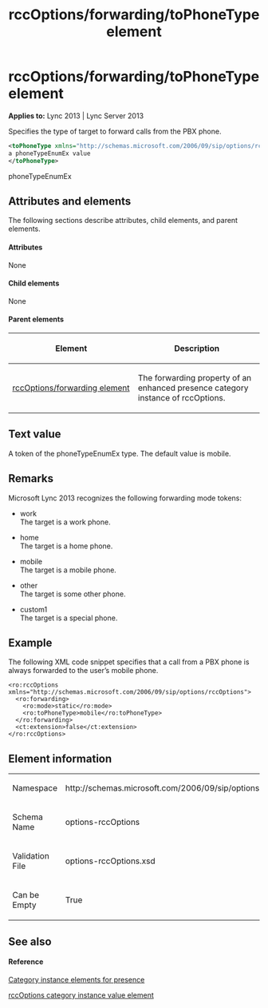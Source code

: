 ﻿---
title: rccOptions/forwarding/toPhoneType element
TOCTitle: rccOptions/forwarding/toPhoneType element
ms:assetid: a60849ad-a754-4186-85c4-8030ea073c13
ms:mtpsurl: https://msdn.microsoft.com/en-us/library/Dn438956(v=office.15)
ms:contentKeyID: 57093976
ms.date: 07/24/2014
mtps_version: v=office.15
dev_langs:
- xml
---

# rccOptions/forwarding/toPhoneType element


**Applies to:** Lync 2013 | Lync Server 2013

Specifies the type of target to forward calls from the PBX phone.

```xml
<toPhoneType xmlns="http://schemas.microsoft.com/2006/09/sip/options/rccOptions">
a phoneTypeEnumEx value
</toPhoneType>
```

phoneTypeEnumEx

## Attributes and elements

The following sections describe attributes, child elements, and parent elements.

#### Attributes

None

#### Child elements

None

#### Parent elements

<table>
<colgroup>
<col style="width: 50%" />
<col style="width: 50%" />
</colgroup>
<thead>
<tr class="header">
<th><p>Element</p></th>
<th><p>Description</p></th>
</tr>
</thead>
<tbody>
<tr class="odd">
<td><p><a href="rccoptions-forwarding-element.md">rccOptions/forwarding element</a></p></td>
<td><p>The forwarding property of an enhanced presence category instance of rccOptions.</p></td>
</tr>
</tbody>
</table>


## Text value

A token of the phoneTypeEnumEx type. The default value is mobile.

## Remarks

Microsoft Lync 2013 recognizes the following forwarding mode tokens:

  - work  
    The target is a work phone.

  - home  
    The target is a home phone.

  - mobile  
    The target is a mobile phone.

  - other  
    The target is some other phone.

  - custom1  
    The target is a special phone.

## Example

The following XML code snippet specifies that a call from a PBX phone is always forwarded to the user’s mobile phone.

    <ro:rccOptions xmlns="http://schemas.microsoft.com/2006/09/sip/options/rccOptions">
      <ro:forwarding>
        <ro:mode>static</ro:mode>
        <ro:toPhoneType>mobile</ro:toPhoneType>
      </ro:forwarding>
      <ct:extension>false</ct:extension>
    </ro:rccOptions>

## Element information

<table>
<colgroup>
<col style="width: 50%" />
<col style="width: 50%" />
</colgroup>
<tbody>
<tr class="odd">
<td><p>Namespace</p></td>
<td><p>http://schemas.microsoft.com/2006/09/sip/options/rccOptions</p></td>
</tr>
<tr class="even">
<td><p>Schema Name</p></td>
<td><p>options-rccOptions</p></td>
</tr>
<tr class="odd">
<td><p>Validation File</p></td>
<td><p>options-rccOptions.xsd</p></td>
</tr>
<tr class="even">
<td><p>Can be Empty</p></td>
<td><p>True</p></td>
</tr>
</tbody>
</table>


## See also

#### Reference

[Category instance elements for presence](category-instance-elements-for-presence.md)

[rccOptions category instance value element](rccoptions-category-instance-value-element.md)

